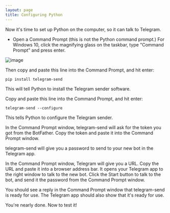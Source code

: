 ```yaml
---
layout: page
title: Configuring Python
---
```


Now it's time to set up Python on the computer, so it can talk to Telegram.

- Open a Command Prompt (this is not the Python command prompt.) For Windows 10, click the magnifying glass on the taskbar, type "Command Prompt" and press enter.

![image](https://user-images.githubusercontent.com/27331078/128935265-8608e421-108a-41b4-9df0-241b3b58e71d.png)


Then copy and paste this line into the Command Prompt, and hit enter:

`pip install telegram-send`

This will tell Python to install the Telegram sender software.

Copy and paste this line into the Command Prompt, and hit enter:

`telegram-send --configure`

This tells Python to configure the Telegram sender.


In the Command Prompt window, telegram-send will ask for the token you got from the BotFather.  Copy the token and paste it into the Command Prompt window.

telegram-send will give you a password to send to your new bot in the Telegram app.


In the Command Prompt window, Telegram will give you a URL.  Copy the URL and paste it into a browser address bar.  It opens your Telegram app to the right window to talk to the new bot.  Click the Start button to talk to the bot, and send it the password from the Command Prompt window.

You should see a reply in the Command Prompt window that telegram-send is ready for use.  The Telegram app should also show that it's ready for use.

You're nearly done.  Now to test it!
